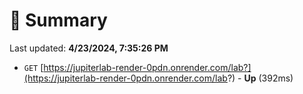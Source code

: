 # 📖 Summary
Last updated: **4/23/2024, 7:35:26 PM**

- `GET` [https://jupiterlab-render-0pdn.onrender.com/lab?](https://jupiterlab-render-0pdn.onrender.com/lab?) - **Up** (392ms)

